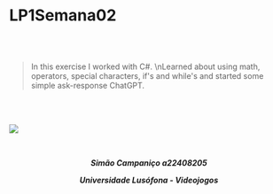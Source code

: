 # LP1Semana02

<br>
<br>

>In this exercise I worked with C#.
>\nLearned about using math, operators, special characters, if's and while's and started some simple ask-response ChatGPT.

<br>
<br>

![](https://animeflix.com.br/wp-content/uploads/2025/01/Solo-leveling-1.jpg)


<br>


***<p style="text-align:center;">Simão Campaniço a22408205</p>***

***<p style="text-align:center;">Universidade Lusófona - Videojogos</p>***
